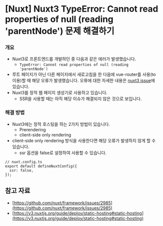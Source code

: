 # [Nuxt] Nuxt3 TypeError: Cannot read properties of null (reading 'parentNode') 문제 해결하기

### 개요

- Nuxt3로 프론트엔드를 개발하던 중 다음과 같은 에러가 발생했습니다.
    - `TypeError: Cannot read properties of null (reading 'parentNode')`
- 루트 페이지가 아닌 다른 페이지에서 새로고침을 한 다음에 vue-router를 사용(to 이용)할 때 해당 오류가 발생했습니다. 오류에 대한 자세한 내용은 [nuxt3 issue](https://github.com/nuxt/framework/issues/2985)에 있습니다.
- Nuxt3를 정적 웹 페이지 생성기로 사용하고 있습니다.
    - SSR을 사용할 때는 아직 해당 이슈가 해결되지 않은 것으로 보입니다.

### 해결 방법

- Nuxt3에는 정적 호스팅을 하는 2가지 방법이 있습니다.
    - Prerendering
    - client-side only rendering
- client-side only rendering 방식을 사용한다면 해당 오류가 발생하지 않게 할 수 있습니다.
    - ssr 옵션을 false로 설정하여 사용할 수 있습니다.

```tsx
// nuxt.config.ts
export default defineNuxtConfig({
  ssr: false,
});
```

## 참고 자료

- [https://github.com/nuxt/framework/issues/2985](https://github.com/nuxt/framework/issues/2985)
- [https://v3.nuxtjs.org/guide/deploy/static-hosting#static-hosting](https://v3.nuxtjs.org/guide/deploy/static-hosting#static-hosting)